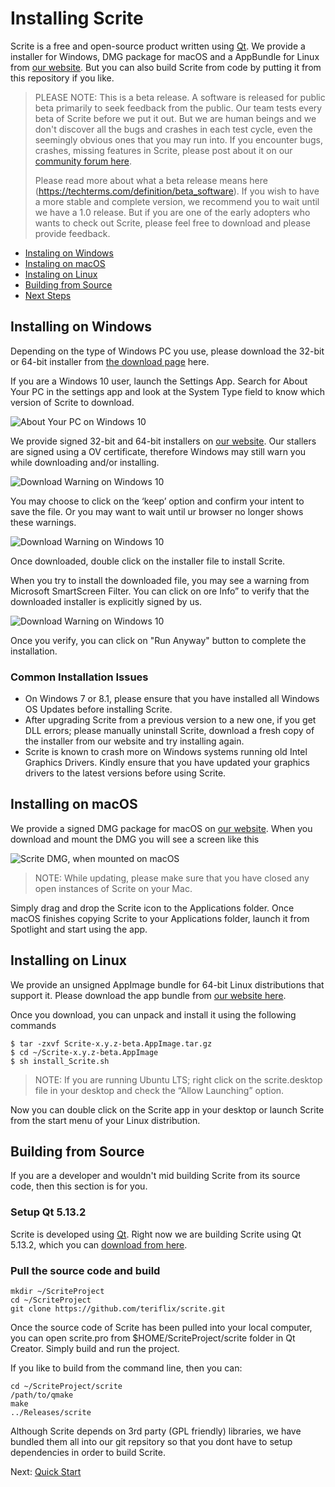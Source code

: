 # Installing Scrite

Scrite is a free and open-source product written using [Qt](https://www.qt.io). We provide a installer for Windows, DMG package for macOS and a AppBundle for Linux from [our website](https://www.scrite.io). But you can also build Scrite from code by putting it from this repository if you like.

> PLEASE NOTE: This is a beta release. A software is released for public beta primarily to seek feedback from the public. Our team tests every beta of Scrite before we put it out. But we are human beings and we don't discover all the bugs and crashes in each test cycle, even the seemingly obvious ones that you may run into. If you encounter bugs, crashes, missing features in Scrite, please post about it on our [community forum here](https://www.scrite.io/index.php/forum/). 
> 
> Please read more about what a beta release means here (https://techterms.com/definition/beta_software). If you wish to have a more stable and complete version, we recommend you to wait until we have a 1.0 release. But if you are one of the early adopters who wants to check out Scrite, please feel free to download and please provide feedback.

- [Instaling on Windows](#installing-on-windows)
- [Instaling on macOS](#installing-on-macos)
- [Instaling on Linux](#installing-on-linux)
- [Building from Source](#building-from-source)
- [Next Steps](#next-steps)

## Installing on Windows

Depending on the type of Windows PC you use, please download the 32-bit or 64-bit installer from [the download page](https://www.scrite.io/index.php/download-windows) here. 

If you are a Windows 10 user, launch the Settings App. Search for About Your PC in the settings app and look at the System Type field to know which version of Scrite to download.

![About Your PC on Windows 10](screenshots/about_your_pc.jpg)

We provide signed 32-bit and 64-bit installers on [our website](https://www.scrite.io/index.php/download-windows). Our stallers are signed using a OV certificate, therefore Windows may still warn you while downloading and/or installing.

![Download Warning on Windows 10](screenshots/windows-download-warning.jpg)

You may choose to click on the ‘keep’ option and confirm your intent to save the file. Or you may want to wait until ur browser no longer shows these warnings.

![Download Warning on Windows 10](screenshots/windows-download-warning-2.jpg)

Once downloaded, double click on the installer file to install Scrite.

When you try to install the downloaded file, you may see a warning from Microsoft SmartScreen Filter. You can click on ore Info” to verify that the downloaded installer is explicitly signed by us. 

![Download Warning on Windows 10](screenshots/windows-smartscreen-filter.jpg)

Once you verify, you can click on "Run Anyway" button to complete the installation.

### Common Installation Issues

- On Windows 7 or 8.1, please ensure that you have installed all Windows OS Updates before installing Scrite.
- After upgrading Scrite from a previous version to a new one, if you get DLL errors; please manually uninstall Scrite, download a fresh copy of the installer from our website and try installing again.
- Scrite is known to crash more on Windows systems running old Intel Graphics Drivers. Kindly ensure that you have updated your graphics drivers to the latest versions before using Scrite.

## Installing on macOS

We provide a signed DMG package for macOS on [our website](https://www.scrite.io/index.php/download-macOS). When you download and mount the DMG you will see a screen like this

![Scrite DMG, when mounted on macOS](screenshots/scrite-dmg-macos.jpg)

> NOTE: While updating, please make sure that you have closed any open instances of Scrite on your Mac.

Simply drag and drop the Scrite icon to the Applications folder. Once macOS finishes copying Scrite to your Applications folder, launch it from Spotlight and start using the app.

## Installing on Linux

We provide an unsigned AppImage bundle for 64-bit Linux distributions that support it. Please download the app bundle from [our website here](https://www.scrite.io/index.php/download-linux).

Once you download, you can unpack and install it using the following commands

    $ tar -zxvf Scrite-x.y.z-beta.AppImage.tar.gz
    $ cd ~/Scrite-x.y.z-beta.AppImage
    $ sh install_Scrite.sh

> NOTE: If you are running Ubuntu LTS; right click on the scrite.desktop file in your desktop and check the “Allow Launching” option.

Now you can double click on the Scrite app in your desktop or launch Scrite from the start menu of your Linux distribution.

## Building from Source

If you are a developer and wouldn't mid building Scrite from its source code, then this section is for you.

### Setup Qt 5.13.2

Scrite is developed using [Qt](https://www.qt.io). Right now we are building Scrite using Qt 5.13.2, which you can [download from here](http://download.qt.io/official_releases/qt/5.13/5.13.2/).

### Pull the source code and build

    mkdir ~/ScriteProject
    cd ~/ScriteProject
    git clone https://github.com/teriflix/scrite.git 

Once the source code of Scrite has been pulled into your local computer, you can open scrite.pro from $HOME/ScriteProject/scrite folder in Qt Creator. Simply build and run the project.

If you like to build from the command line, then you can:

    cd ~/ScriteProject/scrite
    /path/to/qmake 
    make
    ../Releases/scrite

Although Scrite depends on 3rd party (GPL friendly) libraries, we have bundled them all into our git repsitory so that you dont have to setup dependencies in order to build Scrite.

Next: [Quick Start](quick-start.md)
